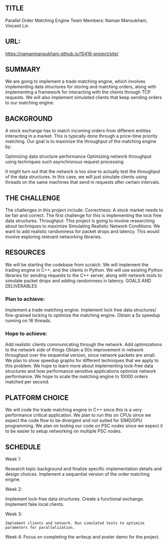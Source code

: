 ## TITLE
Parallel Order Matching Engine
Team Members: Naman Mansukhani, Vincent Lin 

## URL:
https://namanmansukhani.github.io/15418-project/site/ 

## SUMMARY
We are going to implement a trade matching engine, which involves implementing data structures for storing and matching orders, along with implementing a framework for interacting with the clients through TCP requests.
We will also implement simulated clients that keep sending orders to our matching engine.

## BACKGROUND
A stock exchange has to match incoming orders from different entities interacting in a market. This is typically done through a price-time priority matching. Our goal is to maximize the throughput of the matching engine by:

Optimizing data structure performance
Optimizing network throughput using techniques such asynchronous request processing

It might turn out that the network is too slow to actually test the throughput of the data structures. In this case, we will just simulate clients using threads on the same machines that send in requests after certain intervals.

## THE CHALLENGE
The challenges in this project include:
Correctness: A stock market needs to be fair and correct. The first challenge for this is implementing the lock free data structures.
Throughput: This project is going to involve researching about techniques to maximize
Simulating Realistic Network Conditions: We want to add realistic randomness for packet drops and latency. This would involve exploring relevant networking libraries.

## RESOURCES
We will be starting the codebase from scratch. We will implement the trading engine in C++, and the clients in Python. We will use existing Python libraries for sending requests to the C++ server, along with network tools to simulate packet drops and adding randomness in latency.
GOALS AND DELIVERABLES

### Plan to achieve:
Implement a trade matching engine.
Implement lock free data structures/ fine-grained locking to optimize the matching engine.
Obtain a 5x speedup running on 16 threads.

### Hope to achieve:
Add realistic clients communicating through the network.
Add optimizations to the network side of things
Obtain a 50x improvement in network throughput over the sequential version, since network packets are small.
We plan to show speedup graphs for different techniques that we apply to this problem.
We hope to learn more about implementing lock-free data structures and how performance sensitive applications optimize network performance.
We hope to scale the matching engine to 10000 orders matched per second.

## PLATFORM CHOICE
We will code the trade matching engine in C++ since this is a very performance critical application. We plan to run this on CPUs since we expect the code flow to be divergent and not suited for SIMD/GPU programming. We plan on testing our code on PSC nodes since we expect it to be easier to setup networking on multiple PSC nodes.

## SCHEDULE

Week 1:

Research topic background and finalize specific implementation details and design choices. Implement a sequential version of the order matching engine.

Week 2:
	
Implement lock-free data structures. Create a functional exchange. Implement fake local clients.

Week 3:
	
	Implement clients and network. Run simulated tests to optimize parameters for parallelization.

Week 4:
Focus on completing the writeup and poster demo for the project.




